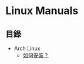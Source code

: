 # Linux Manuals
## 目錄
- Arch Linux
  - [如何安裝？](https://github.com/pan93412/LinuxManuals/blob/master/ArchLinux/How_To_Install_Arch_Linux/README.md)
  

